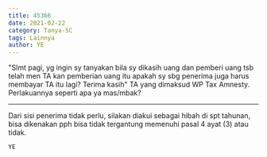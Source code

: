 ```yaml
---
title: 45366
date: 2021-02-22
category: Tanya-SC
tags: Lainnya
author: YE
---
```


"Slmt pagi, yg ingin sy tanyakan bila sy dikasih uang dan pemberi uang tsb telah men TA kan pemberian uang itu apakah sy sbg penerima juga harus membayar TA itu lagi? Terima kasih" TA yang dimaksud WP Tax Amnesty. Perlakuannya seperti apa ya mas/mbak?

---

Dari sisi penerima tidak perlu, silakan diakui sebagai hibah di spt tahunan, bisa dikenakan pph bisa tidak tergantung memenuhi pasal 4 ayat (3) atau tidak.

`YE`
